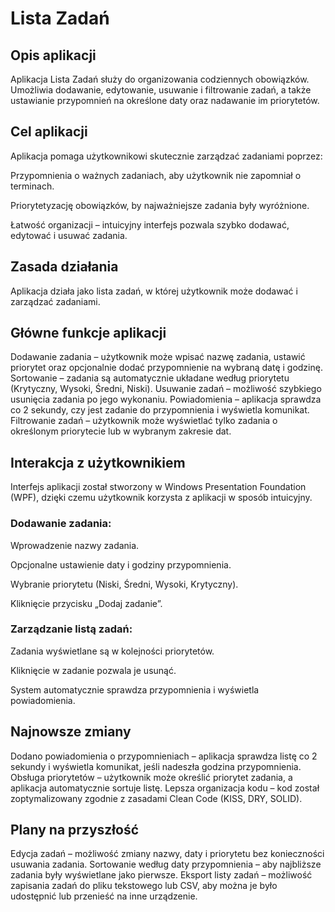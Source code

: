 # Lista Zadań

## Opis aplikacji
Aplikacja Lista Zadań służy do organizowania codziennych obowiązków. Umożliwia dodawanie, edytowanie, usuwanie i filtrowanie zadań, a także ustawianie przypomnień na określone daty oraz nadawanie im priorytetów.

## Cel aplikacji
Aplikacja pomaga użytkownikowi skutecznie zarządzać zadaniami poprzez:

Przypomnienia o ważnych zadaniach, aby użytkownik nie zapomniał o terminach.

Priorytetyzację obowiązków, by najważniejsze zadania były wyróżnione.

Łatwość organizacji – intuicyjny interfejs pozwala szybko dodawać, edytować i usuwać zadania.

## Zasada działania
Aplikacja działa jako lista zadań, w której użytkownik może dodawać i zarządzać zadaniami.

## Główne funkcje aplikacji
 Dodawanie zadania – użytkownik może wpisać nazwę zadania, ustawić priorytet oraz opcjonalnie dodać przypomnienie na wybraną datę i godzinę.
 Sortowanie – zadania są automatycznie układane według priorytetu (Krytyczny, Wysoki, Średni, Niski).
 Usuwanie zadań – możliwość szybkiego usunięcia zadania po jego wykonaniu.
 Powiadomienia – aplikacja sprawdza co 2 sekundy, czy jest zadanie do przypomnienia i wyświetla komunikat.
 Filtrowanie zadań – użytkownik może wyświetlać tylko zadania o określonym priorytecie lub w wybranym zakresie dat.

## Interakcja z użytkownikiem
Interfejs aplikacji został stworzony w Windows Presentation Foundation (WPF), dzięki czemu użytkownik korzysta z aplikacji w sposób intuicyjny.

### Dodawanie zadania:

Wprowadzenie nazwy zadania.

Opcjonalne ustawienie daty i godziny przypomnienia.

Wybranie priorytetu (Niski, Średni, Wysoki, Krytyczny).

Kliknięcie przycisku „Dodaj zadanie”.

### Zarządzanie listą zadań:

Zadania wyświetlane są w kolejności priorytetów.

Kliknięcie w zadanie pozwala je usunąć.

System automatycznie sprawdza przypomnienia i wyświetla powiadomienia.

## Najnowsze zmiany
 Dodano powiadomienia o przypomnieniach – aplikacja sprawdza listę co 2 sekundy i wyświetla komunikat, jeśli nadeszła godzina przypomnienia.
 Obsługa priorytetów – użytkownik może określić priorytet zadania, a aplikacja automatycznie sortuje listę.
 Lepsza organizacja kodu – kod został zoptymalizowany zgodnie z zasadami Clean Code (KISS, DRY, SOLID).

## Plany na przyszłość
 Edycja zadań – możliwość zmiany nazwy, daty i priorytetu bez konieczności usuwania zadania.
 Sortowanie według daty przypomnienia – aby najbliższe zadania były wyświetlane jako pierwsze.
 Eksport listy zadań – możliwość zapisania zadań do pliku tekstowego lub CSV, aby można je było udostępnić lub przenieść na inne urządzenie.
